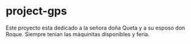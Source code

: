 # project-gps
Este proyecto esta dedicado a la señora doña Queta y a su esposo don Roque. Siempre tenian las máquinitas disponibles y feria.
